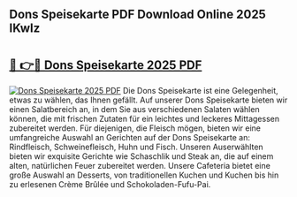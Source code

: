 ## Dons Speisekarte PDF Download Online 2025 IKwIz

# <h2><a href="http://gccei3.nevu.top/?p=Dons+Speisekarte">🔗 👉🔴 Dons Speisekarte 2025 PDF</a></h2>

[![Dons Speisekarte 2025 PDF](https://i.imgur.com/dBaPXMq.png)](http://gccei3.nevu.top/?p=Dons+Speisekarte)
Die Dons Speisekarte ist eine Gelegenheit, etwas zu wählen, das Ihnen gefällt. Auf unserer Dons Speisekarte bieten wir einen Salatbereich an, in dem Sie aus verschiedenen Salaten wählen können, die mit frischen Zutaten für ein leichtes und leckeres Mittagessen zubereitet werden. Für diejenigen, die Fleisch mögen, bieten wir eine umfangreiche Auswahl an Gerichten auf der Dons Speisekarte an: Rindfleisch, Schweinefleisch, Huhn und Fisch. Unseren Auserwählten bieten wir exquisite Gerichte wie Schaschlik und Steak an, die auf einem alten, natürlichen Feuer zubereitet werden. Unsere Cafeteria bietet eine große Auswahl an Desserts, von traditionellen Kuchen und Kuchen bis hin zu erlesenen Crème Brûlée und Schokoladen-Fufu-Pai.
